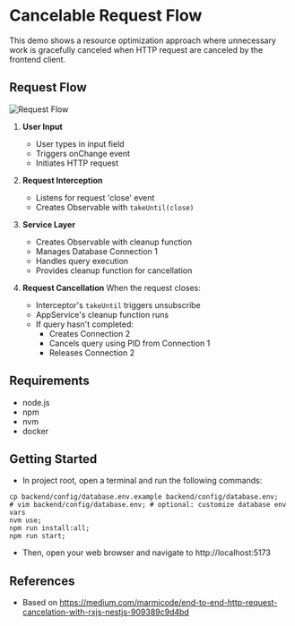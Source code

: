 # Cancelable Request Flow

This demo shows a resource optimization approach where unnecessary work is gracefully canceled when HTTP request are canceled by the frontend client.

## Request Flow

![Request Flow](https://github.com/user-attachments/assets/0afd7d70-d9c9-4db8-831b-9664e31c8eae)

1. **User Input**

   - User types in input field
   - Triggers onChange event
   - Initiates HTTP request

2. **Request Interception**

   - Listens for request 'close' event
   - Creates Observable with `takeUntil(close)`

3. **Service Layer**

   - Creates Observable with cleanup function
   - Manages Database Connection 1
   - Handles query execution
   - Provides cleanup function for cancellation

4. **Request Cancellation**
   When the request closes:
   - Interceptor's `takeUntil` triggers unsubscribe
   - AppService's cleanup function runs
   - If query hasn't completed:
     - Creates Connection 2
     - Cancels query using PID from Connection 1
     - Releases Connection 2

## Requirements

- node.js
- npm
- nvm
- docker

## Getting Started

- In project root, open a terminal and run the following commands:

```
cp backend/config/database.env.example backend/config/database.env;
# vim backend/config/database.env; # optional: customize database env vars
nvm use;
npm run install:all;
npm run start;
```

- Then, open your web browser and navigate to http://localhost:5173

## References

- Based on https://medium.com/marmicode/end-to-end-http-request-cancelation-with-rxjs-nestjs-909389c9d4bd
